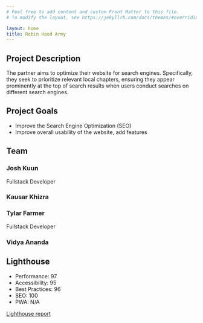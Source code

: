 ```yaml
---
# Feel free to add content and custom Front Matter to this file.
# To modify the layout, see https://jekyllrb.com/docs/themes/#overriding-theme-defaults

layout: home
title: Robin Hood Army
---
```


## Project Description
The partner aims to optimize their website for search engines. Specifically, they seek to prioritize relevant local chapters, ensuring they appear prominently at the top of search results when users conduct searches on different search engines.
## Project Goals
- Improve the Search Engine Optimization (SEO)
- Improve overall usability of the website, add features

## Team

### Josh Kuun

Fullstack Developer

### Kausar Khizra

### Tylar Farmer

Fullstack Developer

### Vidya Ananda

## Lighthouse
- Performance: 97
- Accessibility: 95
- Best Practices: 96
- SEO: 100
- PWA: N/A

[Lighthouse report](./lighthouse-result.html)